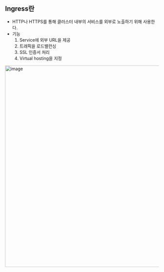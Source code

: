 ## Ingress란

- HTTP나 HTTPS를 통해 클러스터 내부의 서비스를 외부로 노출하기 위해 사용한다.
- 기능
  1. Service에 외부 URL을 제공
  2. 트래픽을 로드밸런싱
  3. SSL 인증서 처리
  4. Virtual hosting을 지정

<img width="658" alt="image" src="https://github.com/sm55555/k8s/assets/38831314/86b9cd9a-156a-47c7-971a-479ee85bd761">

